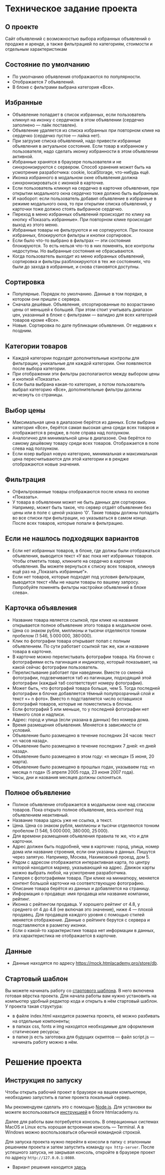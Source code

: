 # Техническое задание проекта

## О проекте
Сайт объявлений с возможностью выбора избранных объявлений о продаже и аренде, а также фильтрацией по категориям, стоимости и отдельным характеристикам

## Состояние по умолчанию
*	По умолчанию объявления отображаются по популярности.
*	Отображается 7 объявлений.
*	В блоке с фильтрами выбрана категория «Все».

## Избранные
*	Объявление попадает в список избранных, если пользователь кликнул на иконку с сердечком в этом объявлении (сердечко заполнено — лайк поставлен).
*	Объявление удаляется из списка избранных при повторном клике на сердечко (сердечко пустое — лайка нет).
*	При загрузке списка объявлений, надо привести избранные объявления в актуальное состояние. Если товар в избранном у пользователя, надо сделать иконку избранности в этом объявлении активной.
*	Избранные хранятся в браузере пользователя и не синхронизируются с сервером. Способ хранения может быть на усмотрение разработчика: cookie, localStorage, что-нибудь ещё.
*	Иконка избранного в модальном окне объявления должна синхронизироваться с иконкой в карточке.
*	Если пользователь кликнул на сердечко в карточке объявления, при открытии модального окна сердечко тоже должно быть выбранным.
*	И наоборот: если пользователь добавил объявление в избранные в режиме модального окна, то при открытии списка объявлений, у карточки тоже должно стоять выбранное сердечко.
*	Переход в меню избранных объявлений происходит по клику на кнопку «Показать избранные». При повторном клике происходит выход из этого меню.
*	Избранные товары не фильтруются и не сортируются. При показе избранных, блокируются фильтры и кнопки сортировок.
*	Если было что-то выбрано в фильтрах — эти состояния блокируются. То есть нельзя что-то в них поменять, все контролы недоступны. Но выбранные состояния не сбрасываются.
*	Когда пользователь выходит из меню избранных объявлений, сортировка и фильтры разблокируются в тех же состояниях, что были до захода в избранные, и снова становятся доступны.

## Сортировка
*	Популярные. Порядок по умолчанию. Данные в том порядке, в котором они пришли с сервера.
*	Сначала дешёвые. Объявления, отсортированные по возрастанию цены от меньшей к большей. При этом стоит учитывать диапазон цен, указанный в блоке с фильтрами — валидно для всех категорий товаров кроме «Все».
*	Новые. Сортировка по дате публикации объявления. От недавних к поздним.

## Категории товаров
*	Каждой категории подходят дополнительные контролы для фильтрации, уникальные для каждой категории. Они появляются после выбора категории.
*	При отображении эти фильтры располагаются между выбором цены и кнопкой «Показать».
*	Если была выбрана какая-то категория, а потом пользователь выбрал категорию «Все», дополнительные фильтры должны исчезнуть со страницы.

## Выбор цены
*	Максимальная цена в диапазоне берётся из данных. Если выбрана категория «Все», берётся самая высокая цена среди всех товаров и отображается в рендже, в поле справа над ползунком.
*	Аналогично для минимальной цены в диапазоне. Она берётся по самому дешёвому товару среди всех товаров. Отображается в поле слева над ползунком.
*	Если юзер выбрал новую категорию, минимальная и максимальная цена пересчитываются для этой категории и в рендже отображаются новые значения.

## Фильтрация
*	Отфильтрованные товары отображаются после клика по кнопке «Показать».
*	У товара в объявлении может не быть данных для сортировки. Например, может быть такое, что сервер отдаёт объявление без цены или в поле с ценой указано '0'. Такие товары должны попадать во все списки при фильтрации, но указываться в самом конце. После всех товаров, которые попали в фильтрацию.

## Если не нашлось подходящих вариантов
*	Если нет избранных товаров, в блоке, где должы были отображаться объявления, выводится текст «У вас пока нет избранных товаров. Чтобы отметить товар, кликните на сердечко в карточке объявления. Вы можете вернуться к списку всех товаров, кликнув ещё раз на „Показать избранные“».
*	Если нет товаров, которые подходят под условия фильтрации, выводится текст «Мы не нашли товары по вашему запросу. Попробуйте поменять фильтры настройки объявлений в блоке слева».

## Карточка объявления
*	Название товара является ссылкой, при клике на название открывается полное объявление этого товара в модальном окне.
*	Цена со знаком рубля, миллионы и тысячи отделяются тонким пробелом (1 546, 5 000 000, 380 000).
*	Клик по фотографии товара открывает попап с полным объявлением. По сути работает ссылкой так же, как и название товара в карточке.
*	В карточке можно перелистывать фотографии товара. На блочке с фотографиями есть пагинация и индикатор, который показывает, на какой сейчас фотографии пользователь.
*	Перелистывание работает при наведении. Вместе со сменой фотографии, подсвечивается таб из пагинации, подходящий этой фотографии (каждый таб соответствует номеру фотографии).
*	Может быть, что фотографий товара больше, чем 5. Тогда последней фотографии в блочке добавляется тёмный полупрозрачный слой и текст «+ n фото». Вместо n подставляется число оставшихся фотографий товаров, которые не поместились в блочок.
*	Если фотографий 5 или меньше, то у последней фотографии нет тёмного слоя и надписи.
*	Адрес: город и улица (если указана в данных) без номера дома.
*	Время размещения объявления. Меняется в зависимости от условий.
*	Объявление было размещено в течение последних 24 часов: текст «n часов назад».
*	Объявление было размещено в течение последних 7 дней: «n дней назад».
*	Объявление было размещено в этом году: «n месяца» (5 июня, 20 марта).
*	Объявление было размещено в прошлых годах, указываем год: «n месяца n года» (5 апреля 2005 года, 23 июня 2007 года).
*	Часы, дни и названия месяцев должны склоняться.

## Полное объявление
*	Полное объявление отображается в модальном окне над списком товаров. Пока открыто полное объявление, весь контент под объявлением неактивный.
*	Название товара здесь уже не ссылка, а текст.
*	Цена. Цена со знаком рубля, миллионы и тысячи отделяются тонким пробелом (1 546, 5 000 000, 380 000, 25 000).
*	Для времени размещения объявления правила те же, что и для карточки.
*	Адрес должен быть подробней, чем в карточке: город, улица, номер дома или название строения, если они указаны в данных. Пишутся через запятую. Например, Москва, Нахимовский проезд, дом 5.
*	Рядом с адресом отображается интерактивная карта, по центру которой находится маркер, указывающий на адрес. Движок карты можно выбрать любой, на усмотрение разработчика.
*	Галерея с фотографиями товара. При клике на миниатюру, меняется контент большой карточки на соответствующую фотографию.
*	Описание товара берётся из данных и добавляется на страницу.
*	Информация о продавце: имя продавца или название компании, рейтинг.
*	Иконка с рейтингом продавца. У хорошего рейтинг от 4.8, у среднего от 4 до 4.8 (не включая это значение), ниже 4 — плохой продавец. Для продавцов каждого уровня с помощью стилей меняется отображение. Данные о рейтинге берутся с сервера и подставляются в разметку иконки.
*	Если о какой-то характеристике товара нет информации в данных, эта характеристика не отображается в карточке.

## Данные
*	Данные находятся по адресу https://mock.htmlacademy.pro/store/db.

## Стартовый шаблон
Вы можете начинать работу со [стартового шаблона](/annonceStart). В него включена готовая вёрстка проекта. Для начала работы вам нужно установить на компьютер удобный редактор кода и открыть в нём стартовый шаблон. У проекта такая структура:
*	в файле index.html находится разметка проекта, её можно разбивать на отдельные компоненты;
*	в папках css, fonts и img находятся необходимые для оформления статические ресурсы;
*	в папке js есть заготовка для будущих скриптов — файл script.js — начинать работу можно в нём.

# Решение проекта
## Инструкция по запуску

Чтобы открыть рабочий проект в браузере на вашем компьютере, необходимо запустить в папке проекта локальный сервер.

Мы рекомендуем сделать это с помощью [Node.js](https://nodejs.org/en). Для установки вы можете воспользоваться [инструкцией](https://htmlacademy.ru/blog/js/installing-nodejs) в блоге htmlacademy.ru.

Далее для работы вам потребуется консоль. В операционных системах MacOS и Linux есть хорошая встроенная консоль — Terminal. А в Windows можно воспользоваться обычной командной строкой. 

Для запуска проекта нужно перейти в консоли в папку с эталонным решением проекта и затем запустить команду ```npx http-server```. После успешного запуска, не закрывая консоль, откройте в браузере проект по адресу ```http://127.0.0.1:8080```.

* Вариант решения находится [здесь](/annonce)

